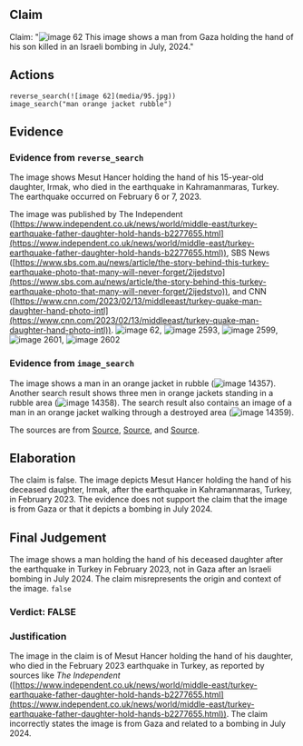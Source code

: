## Claim
Claim: "![image 62](media/95.jpg) This image shows a man from Gaza holding the hand of his son killed in an Israeli bombing in July, 2024."

## Actions
```
reverse_search(![image 62](media/95.jpg))
image_search("man orange jacket rubble")
```

## Evidence
### Evidence from `reverse_search`
The image shows Mesut Hancer holding the hand of his 15-year-old daughter, Irmak, who died in the earthquake in Kahramanmaras, Turkey. The earthquake occurred on February 6 or 7, 2023.

The image was published by The Independent ([https://www.independent.co.uk/news/world/middle-east/turkey-earthquake-father-daughter-hold-hands-b2277655.html](https://www.independent.co.uk/news/world/middle-east/turkey-earthquake-father-daughter-hold-hands-b2277655.html)), SBS News ([https://www.sbs.com.au/news/article/the-story-behind-this-turkey-earthquake-photo-that-many-will-never-forget/2ijedstvo](https://www.sbs.com.au/news/article/the-story-behind-this-turkey-earthquake-photo-that-many-will-never-forget/2ijedstvo)), and CNN ([https://www.cnn.com/2023/02/13/middleeast/turkey-quake-man-daughter-hand-photo-intl](https://www.cnn.com/2023/02/13/middleeast/turkey-quake-man-daughter-hand-photo-intl)). ![image 62](media/95.jpg), ![image 2593](media/2025-07-20_11-14-1753010065-006939.jpg), ![image 2599](media/2025-07-20_11-14-1753010067-105265.jpg), ![image 2601](media/2025-07-20_11-14-1753010073-859878.jpg), ![image 2602](media/2025-07-20_11-14-1753010077-780772.jpg)


### Evidence from `image_search`
The image shows a man in an orange jacket in rubble (![image 14357](media/2025-09-01_09-29-1756718977-113473.jpg)). Another search result shows three men in orange jackets standing in a rubble area (![image 14358](media/2025-09-01_09-29-1756718977-345923.jpg)). The search result also contains an image of a man in an orange jacket walking through a destroyed area (![image 14359](media/2025-09-01_09-29-1756718977-575332.jpg)).

The sources are from [Source](https://www.komu.com/news/nationworld/i-couldnt-save-my-daughter-behind-the-defining-image-of-the-turkey-earthquake/article_4f2535b7-4c55-5ecd-a894-03eecbcea3cf.html), [Source](https://www.freepik.com/premium-ai-image/three-men-orange-jackets-are-standing-rubble-area_270908906.htm), and [Source](https://www.vecteezy.com/photo/69778534-a-man-in-an-orange-jacket-walking-his-dog-through-a-destroyed-area).


## Elaboration
The claim is false. The image depicts Mesut Hancer holding the hand of his deceased daughter, Irmak, after the earthquake in Kahramanmaras, Turkey, in February 2023. The evidence does not support the claim that the image is from Gaza or that it depicts a bombing in July 2024.


## Final Judgement
The image shows a man holding the hand of his deceased daughter after the earthquake in Turkey in February 2023, not in Gaza after an Israeli bombing in July 2024. The claim misrepresents the origin and context of the image. `false`

### Verdict: FALSE

### Justification
The image in the claim is of Mesut Hancer holding the hand of his daughter, who died in the February 2023 earthquake in Turkey, as reported by sources like *The Independent* ([https://www.independent.co.uk/news/world/middle-east/turkey-earthquake-father-daughter-hold-hands-b2277655.html](https://www.independent.co.uk/news/world/middle-east/turkey-earthquake-father-daughter-hold-hands-b2277655.html)). The claim incorrectly states the image is from Gaza and related to a bombing in July 2024.
